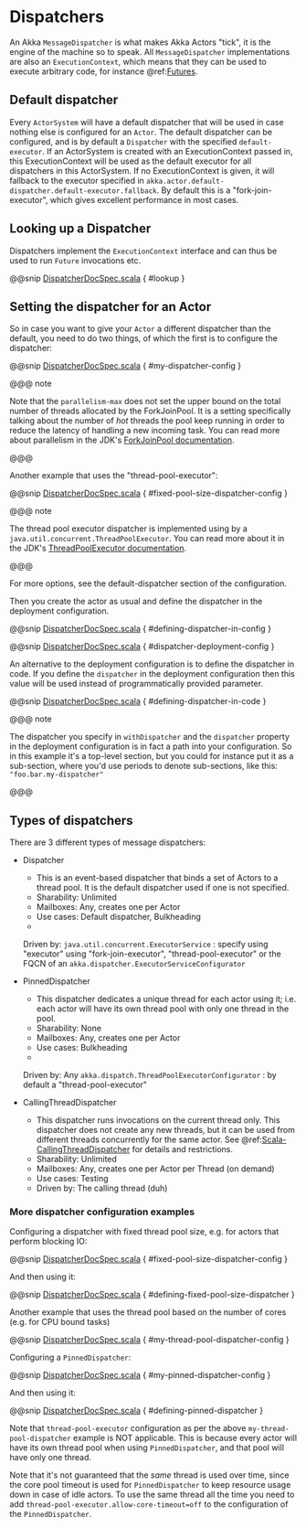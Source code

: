 <a id="dispatchers-scala"></a>
# Dispatchers

An Akka `MessageDispatcher` is what makes Akka Actors "tick", it is the engine of the machine so to speak.
All `MessageDispatcher` implementations are also an `ExecutionContext`, which means that they can be used
to execute arbitrary code, for instance @ref:[Futures](futures.md).

## Default dispatcher

Every `ActorSystem` will have a default dispatcher that will be used in case nothing else is configured for an `Actor`.
The default dispatcher can be configured, and is by default a `Dispatcher` with the specified `default-executor`.
If an ActorSystem is created with an ExecutionContext passed in, this ExecutionContext will be used as the default executor for all
dispatchers in this ActorSystem. If no ExecutionContext is given, it will fallback to the executor specified in
`akka.actor.default-dispatcher.default-executor.fallback`. By default this is a "fork-join-executor", which
gives excellent performance in most cases.

<a id="dispatcher-lookup-scala"></a>
## Looking up a Dispatcher

Dispatchers implement the `ExecutionContext` interface and can thus be used to run `Future` invocations etc.

@@snip [DispatcherDocSpec.scala](code/docs/dispatcher/DispatcherDocSpec.scala) { #lookup }

## Setting the dispatcher for an Actor

So in case you want to give your `Actor` a different dispatcher than the default, you need to do two things, of which the first 
is to configure the dispatcher:

@@snip [DispatcherDocSpec.scala](../scala/code/docs/dispatcher/DispatcherDocSpec.scala) { #my-dispatcher-config }

@@@ note

Note that the `parallelism-max` does not set the upper bound on the total number of threads
allocated by the ForkJoinPool. It is a setting specifically talking about the number of *hot*
threads the pool keep running in order to reduce the latency of handling a new incoming task.
You can read more about parallelism in the JDK's [ForkJoinPool documentation](https://docs.oracle.com/javase/8/docs/api/java/util/concurrent/ForkJoinPool.html).

@@@

Another example that uses the "thread-pool-executor":

>
@@snip [DispatcherDocSpec.scala](../scala/code/docs/dispatcher/DispatcherDocSpec.scala) { #fixed-pool-size-dispatcher-config }

@@@ note

The thread pool executor dispatcher is implemented using by a `java.util.concurrent.ThreadPoolExecutor`.
You can read more about it in the JDK's [ThreadPoolExecutor documentation](https://docs.oracle.com/javase/8/docs/api/java/util/concurrent/ThreadPoolExecutor.html).

@@@

For more options, see the default-dispatcher section of the <!-- FIXME: More than one link target with name configuration in path Some(/scala/dispatchers.rst) --> configuration.

Then you create the actor as usual and define the dispatcher in the deployment configuration.

@@snip [DispatcherDocSpec.scala](../scala/code/docs/dispatcher/DispatcherDocSpec.scala) { #defining-dispatcher-in-config }

@@snip [DispatcherDocSpec.scala](../scala/code/docs/dispatcher/DispatcherDocSpec.scala) { #dispatcher-deployment-config }

An alternative to the deployment configuration is to define the dispatcher in code.
If you define the `dispatcher` in the deployment configuration then this value will be used instead
of programmatically provided parameter.

@@snip [DispatcherDocSpec.scala](../scala/code/docs/dispatcher/DispatcherDocSpec.scala) { #defining-dispatcher-in-code }

@@@ note

The dispatcher you specify in `withDispatcher` and the `dispatcher` property in the deployment
configuration is in fact a path into your configuration.
So in this example it's a top-level section, but you could for instance put it as a sub-section,
where you'd use periods to denote sub-sections, like this: `"foo.bar.my-dispatcher"`

@@@

## Types of dispatchers

There are 3 different types of message dispatchers:

 * Dispatcher
    * This is an event-based dispatcher that binds a set of Actors to a thread pool. It is the default dispatcher
used if one is not specified.
    * Sharability: Unlimited
    * Mailboxes: Any, creates one per Actor
    * Use cases: Default dispatcher, Bulkheading
    * 
   Driven by: 
   `java.util.concurrent.ExecutorService`
   : specify using "executor" using "fork-join-executor",
"thread-pool-executor" or the FQCN of
an `akka.dispatcher.ExecutorServiceConfigurator`
   
 * PinnedDispatcher
    * This dispatcher dedicates a unique thread for each actor using it; i.e. each actor will have its own thread pool with only one thread in the pool.
    * Sharability: None
    * Mailboxes: Any, creates one per Actor
    * Use cases: Bulkheading
    * 
   Driven by: Any 
   `akka.dispatch.ThreadPoolExecutorConfigurator`
   : by default a "thread-pool-executor"
   
 * CallingThreadDispatcher
    * This dispatcher runs invocations on the current thread only. This dispatcher does not create any new threads,
but it can be used from different threads concurrently for the same actor. See @ref:[Scala-CallingThreadDispatcher](testing.md#scala-callingthreaddispatcher)
for details and restrictions.
    * Sharability: Unlimited
    * Mailboxes: Any, creates one per Actor per Thread (on demand)
    * Use cases: Testing
    * Driven by: The calling thread (duh)

### More dispatcher configuration examples

Configuring a dispatcher with fixed thread pool size, e.g. for actors that perform blocking IO:

@@snip [DispatcherDocSpec.scala](../scala/code/docs/dispatcher/DispatcherDocSpec.scala) { #fixed-pool-size-dispatcher-config }

And then using it:

@@snip [DispatcherDocSpec.scala](../scala/code/docs/dispatcher/DispatcherDocSpec.scala) { #defining-fixed-pool-size-dispatcher }

Another example that uses the thread pool based on the number of cores (e.g. for CPU bound tasks)

@@snip [DispatcherDocSpec.scala](../scala/code/docs/dispatcher/DispatcherDocSpec.scala) { #my-thread-pool-dispatcher-config }

Configuring a `PinnedDispatcher`:

@@snip [DispatcherDocSpec.scala](../scala/code/docs/dispatcher/DispatcherDocSpec.scala) { #my-pinned-dispatcher-config }

And then using it:

@@snip [DispatcherDocSpec.scala](../scala/code/docs/dispatcher/DispatcherDocSpec.scala) { #defining-pinned-dispatcher }

Note that `thread-pool-executor` configuration as per the above `my-thread-pool-dispatcher` example is
NOT applicable. This is because every actor will have its own thread pool when using `PinnedDispatcher`,
and that pool will have only one thread.

Note that it's not guaranteed that the *same* thread is used over time, since the core pool timeout
is used for `PinnedDispatcher` to keep resource usage down in case of idle actors. To use the same
thread all the time you need to add `thread-pool-executor.allow-core-timeout=off` to the
configuration of the `PinnedDispatcher`.